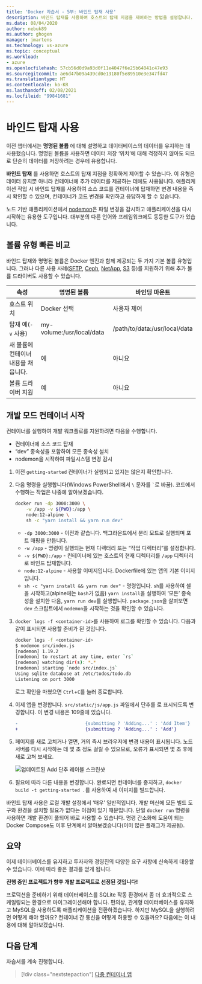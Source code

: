 ```yaml
---
title: 'Docker 자습서 - 5부: 바인드 탑재 사용'
description: 바인드 탑재를 사용하여 호스트의 탑재 지점을 제어하는 방법을 설명합니다.
ms.date: 08/04/2020
author: nebuk89
ms.author: ghogen
manager: jmartens
ms.technology: vs-azure
ms.topic: conceptual
ms.workload:
- azure
ms.openlocfilehash: 57cb56d0d9a93d0f11e4047f6e25b64841c47e93
ms.sourcegitcommit: ae6d47b09a439cd0e13180f5e89510e3e347fd47
ms.translationtype: HT
ms.contentlocale: ko-KR
ms.lasthandoff: 02/08/2021
ms.locfileid: "99841681"
---
```

# <a name="use-bind-mounts"></a>바인드 탑재 사용

이전 챕터에서는 **명명된 볼륨** 에 대해 설명하고 데이터베이스의 데이터를 유지하는 데 사용했습니다. 명명된 볼륨을 사용하면 데이터 저장 ‘위치’에 대해 걱정하지 않아도 되므로 단순히 데이터를 저장하려는 경우에 유용합니다.

**바인드 탑재** 를 사용하면 호스트의 탑재 지점을 정확하게 제어할 수 있습니다. 이 유형은 데이터 유지뿐 아니라 컨테이너에 추가 데이터를 제공하는 데에도 사용됩니다. 애플리케이션 작업 시 바인드 탑재를 사용하여 소스 코드를 컨테이너에 탑재하면 변경 내용을 즉시 확인할 수 있으며, 컨테이너가 코드 변경을 확인하고 응답하게 할 수 있습니다.

노드 기반 애플리케이션에서 [nodemon](https://npmjs.com/package/nodemon)은 파일 변경을 감시하고 애플리케이션을 다시 시작하는 유용한 도구입니다. 대부분의 다른 언어와 프레임워크에도 동등한 도구가 있습니다.

## <a name="quick-volume-type-comparisons"></a>볼륨 유형 빠른 비교

바인드 탑재와 명명된 볼륨은 Docker 엔진과 함께 제공되는 두 가지 기본 볼륨 유형입니다. 그러나 다른 사용 사례([SFTP](https://github.com/vieux/docker-volume-sshfs), [Ceph](https://ceph.com/geen-categorie/getting-started-with-the-docker-rbd-volume-plugin/), [NetApp](https://netappdvp.readthedocs.io/en/stable/), [S3](https://github.com/elementar/docker-s3-volume) 등)를 지원하기 위해 추가 볼륨 드라이버도 사용할 수 있습니다.

| 속성 | 명명된 볼륨 | 바인딩 마운트 |
| -------- | ------------- | ----------- |
| 호스트 위치 | Docker 선택 | 사용자 제어 |
| 탑재 예(`-v` 사용) | my-volume:/usr/local/data | /path/to/data:/usr/local/data |
| 새 볼륨에 컨테이너 내용을 채웁니다. | 예 | 아니요 |
| 볼륨 드라이버 지원 | 예 | 아니요 |

## <a name="start-a-dev-mode-container"></a>개발 모드 컨테이너 시작

컨테이너를 실행하여 개발 워크플로를 지원하려면 다음을 수행합니다.

- 컨테이너에 소스 코드 탑재
- “dev” 종속성을 포함하여 모든 종속성 설치
- nodemon을 시작하여 파일시스템 변경 감시

1. 이전 `getting-started` 컨테이너가 실행되고 있지는 않은지 확인합니다.

1. 다음 명령을 실행합니다(Windows PowerShell에서 ` \ ` 문자를 `` ` ``로 바꿈). 코드에서 수행하는 작업은 나중에 알아보겠습니다.

    ```bash
    docker run -dp 3000:3000 \
        -w /app -v ${PWD}:/app \
        node:12-alpine \
        sh -c "yarn install && yarn run dev"
    ```

    - `-dp 3000:3000` - 이전과 같습니다. 백그라운드에서 분리 모드로 실행되며 포트 매핑을 만듭니다.
    - `-w /app` - 명령이 실행되는 현재 디렉터리 또는 “작업 디렉터리”를 설정합니다.
    - `-v ${PWD}:/app` - 컨테이너에 있는 호스트의 현재 디렉터리를 `/app` 디렉터리로 바인드 탑재합니다.
    - `node:12-alpine` - 사용할 이미지입니다. Dockerfile에 있는 앱의 기본 이미지입니다.
    - `sh -c "yarn install && yarn run dev"` - 명령입니다. `sh`를 사용하여 셸을 시작하고(alpine에는 `bash`가 없음) `yarn install`을 실행하여 ‘모든’ 종속성을 설치한 다음, `yarn run dev`를 실행합니다. `package.json`을 살펴보면 `dev` 스크립트에서 `nodemon`을 시작하는 것을 확인할 수 있습니다.

1. `docker logs -f <container-id>`를 사용하여 로그를 확인할 수 있습니다. 다음과 같이 표시되면 사용할 준비가 된 것입니다.

    ```bash
    docker logs -f <container-id>
    $ nodemon src/index.js
    [nodemon] 1.19.2
    [nodemon] to restart at any time, enter `rs`
    [nodemon] watching dir(s): *.*
    [nodemon] starting `node src/index.js`
    Using sqlite database at /etc/todos/todo.db
    Listening on port 3000
    ```

    로그 확인을 마쳤으면 `Ctrl`+`C`를 눌러 종료합니다.

1. 이제 앱을 변경합니다. `src/static/js/app.js` 파일에서 단추를 로 표시되도록 변경합니다. 이 변경 내용은 109줄에 있습니다.

    ```diff
    -                         {submitting ? 'Adding...' : 'Add Item'}
    +                         {submitting ? 'Adding...' : 'Add'}
    ```

1. 페이지를 새로 고치거나 열면, 거의 즉시 브라우저에 변경 내용이 표시됩니다. 노드 서버를 다시 시작하는 데 몇 초 정도 걸릴 수 있으므로, 오류가 표시되면 몇 초 후에 새로 고쳐 보세요.

    ![업데이트된 Add 단추 레이블 스크린샷](media/updated-add-button.png)

1. 필요에 따라 다른 내용을 변경합니다. 완료되면 컨테이너를 중지하고, `docker build -t getting-started .`를 사용하여 새 이미지를 빌드합니다.

바인드 탑재 사용은 로컬 개발 설정에서 ‘매우’ 일반적입니다. 개발 머신에 모든 빌드 도구와 환경을 설치할 필요가 없다는 이점이 있기 때문입니다. 단일 `docker run` 명령을 사용하면 개발 환경이 풀되어 바로 사용할 수 있습니다. 명령 간소화에 도움이 되는 Docker Compose도 이후 단계에서 알아보겠습니다(이미 많은 플래그가 제공됨).

## <a name="recap"></a>요약

이제 데이터베이스를 유지하고 투자자와 경영진의 다양한 요구 사항에 신속하게 대응할 수 있습니다. 이에 따라 좋은 결과를 얻게 됩니다.

**진행 중인 프로젝트가 향후 개발 프로젝트로 선정된 것입니다!**

프로덕션을 준비하기 위해 데이터베이스를 SQLite 작동 환경에서 좀 더 효과적으로 스케일링되는 환경으로 마이그레이션해야 합니다. 편의상, 관계형 데이터베이스를 유지하고 MySQL을 사용하도록 애플리케이션을 전환하겠습니다. 하지만 MySQL을 실행하려면 어떻게 해야 할까요? 컨테이너 간 통신을 어떻게 허용할 수 있을까요? 다음에는 이 내용에 대해 알아보겠습니다.

## <a name="next-steps"></a>다음 단계

자습서를 계속 진행합니다.

> [!div class="nextstepaction"]
> [다중 컨테이너 앱](multi-container-apps.md)